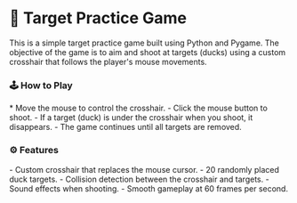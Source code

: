 <h1>🎯 Target Practice Game</h1>
This is a simple target practice game built using Python and Pygame. The objective of the game is to aim and shoot at targets (ducks) using a custom crosshair that follows the player's mouse movements.

<h3>🕹️ How to Play</h3>
  * Move the mouse to control the crosshair.
  - Click the mouse button to shoot.
  - If a target (duck) is under the crosshair when you shoot, it disappears.
  - The game continues until all targets are removed.

<h3>⚙️ Features</h3>
  - Custom crosshair that replaces the mouse cursor.
  - 20 randomly placed duck targets.
  - Collision detection between the crosshair and targets.
  - Sound effects when shooting.
  - Smooth gameplay at 60 frames per second.
